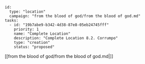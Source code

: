 
```RpgManager4
id: 
  type: "location"
  campaign: "from the blood of god/from the blood of god.md"
tasks: 
  - id: "19b7abe9-b342-4d38-87e8-05eb24745fff"
    priority: 1
    name: "Complete Location"
    description: "Complete Location 8.2. Corrumpo"
    type: "creation"
    status: "proposed"
```

[[from the blood of god/from the blood of god.md|]]